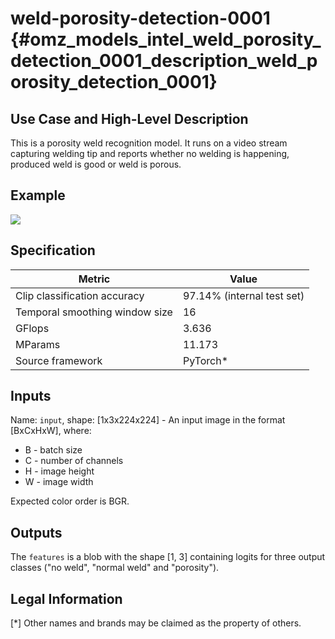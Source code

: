# weld-porosity-detection-0001 {#omz_models_intel_weld_porosity_detection_0001_description_weld_porosity_detection_0001}

## Use Case and High-Level Description

This is a porosity weld recognition model. It runs on a video stream capturing welding tip and reports whether no welding is happening, produced weld is good or weld is porous.

## Example

![](./weld-porosity-detection-0001.png)

## Specification

| Metric                          | Value                                     |
|---------------------------------|-------------------------------------------|
| Clip classification accuracy    | 97.14% (internal test set)                |
| Temporal smoothing window size  | 16                                        |
| GFlops                          | 3.636                                     |
| MParams                         | 11.173                                    |
| Source framework                | PyTorch\*                                 |


## Inputs

Name: `input`, shape: [1x3x224x224] - An input image in the format [BxCxHxW],
where:

- B - batch size
- C - number of channels
- H - image height
- W - image width

Expected color order is BGR.

## Outputs

The `features` is a blob with the shape [1, 3] containing logits for three output classes ("no weld", "normal weld" and "porosity").

## Legal Information
[\*] Other names and brands may be claimed as the property of others.
